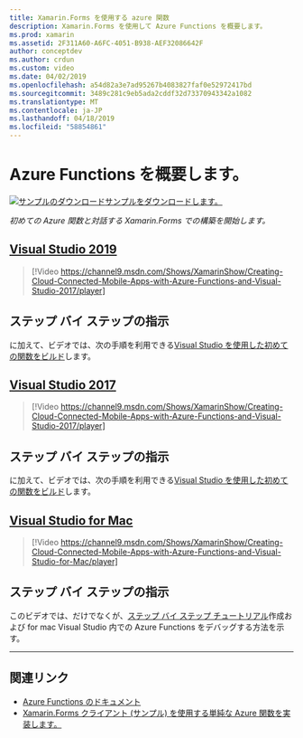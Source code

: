 ```yaml
---
title: Xamarin.Forms を使用する azure 関数
description: Xamarin.Forms を使用して Azure Functions を概要します。
ms.prod: xamarin
ms.assetid: 2F311A60-A6FC-4051-B938-AEF32086642F
author: conceptdev
ms.author: crdun
ms.custom: video
ms.date: 04/02/2019
ms.openlocfilehash: a54d82a3e7ad95267b4083827faf0e52972417bd
ms.sourcegitcommit: 3489c281c9eb5ada2cddf32d73370943342a1082
ms.translationtype: MT
ms.contentlocale: ja-JP
ms.lasthandoff: 04/18/2019
ms.locfileid: "58854861"
---
```

# <a name="get-started-with-azure-functions"></a>Azure Functions を概要します。

[![サンプルのダウンロード](~/media/shared/download.png)サンプルをダウンロードします。](https://azure.microsoft.com/resources/samples/functions-xamarin-getting-started/)

_初めての Azure 関数と対話する Xamarin.Forms での構築を開始します。_

## <a name="visual-studio-2019tabwindows"></a>[Visual Studio 2019](#tab/windows)

> [!Video https://channel9.msdn.com/Shows/XamarinShow/Creating-Cloud-Connected-Mobile-Apps-with-Azure-Functions-and-Visual-Studio-2017/player]

## <a name="step-by-step-instructions"></a>ステップ バイ ステップの指示

に加えて、ビデオでは、次の手順を利用できる[Visual Studio を使用した初めての関数をビルド](https://docs.microsoft.com/azure/azure-functions/functions-create-your-first-function-visual-studio)します。

## <a name="visual-studio-2017tabwin-vs2017"></a>[Visual Studio 2017](#tab/win-vs2017)

> [!Video https://channel9.msdn.com/Shows/XamarinShow/Creating-Cloud-Connected-Mobile-Apps-with-Azure-Functions-and-Visual-Studio-2017/player]

## <a name="step-by-step-instructions"></a>ステップ バイ ステップの指示

に加えて、ビデオでは、次の手順を利用できる[Visual Studio を使用した初めての関数をビルド](https://docs.microsoft.com/azure/azure-functions/functions-create-your-first-function-visual-studio)します。

## <a name="visual-studio-for-mactabmacos"></a>[Visual Studio for Mac](#tab/macos)

> [!Video https://channel9.msdn.com/Shows/XamarinShow/Creating-Cloud-Connected-Mobile-Apps-with-Azure-Functions-and-Visual-Studio-for-Mac/player]

## <a name="step-by-step-instructions"></a>ステップ バイ ステップの指示

このビデオでは、だけでなくが、[ステップ バイ ステップ チュートリアル](https://docs.microsoft.com/visualstudio/mac/azure-functions-lab)作成および for mac Visual Studio 内での Azure Functions をデバッグする方法を示す。

-----

## <a name="related-links"></a>関連リンク

- [Azure Functions のドキュメント](https://docs.microsoft.com/azure/azure-functions/)
- [Xamarin.Forms クライアント (サンプル) を使用する単純な Azure 関数を実装します。](https://azure.microsoft.com/resources/samples/functions-xamarin-getting-started/)
